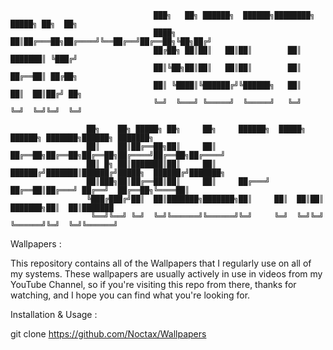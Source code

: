                                     ███╗   ██╗ ██████╗  ██████╗████████╗ █████╗ ██╗  ██╗              
                                    ████╗  ██║██╔═══██╗██╔════╝╚══██╔══╝██╔══██╗╚██╗██╔╝              
                                    ██╔██╗ ██║██║   ██║██║        ██║   ███████║ ╚███╔╝               
                                    ██║╚██╗██║██║   ██║██║        ██║   ██╔══██║ ██╔██╗               
                                    ██║ ╚████║╚██████╔╝╚██████╗   ██║   ██║  ██║██╔╝ ██╗              
                                    ╚═╝  ╚═══╝ ╚═════╝  ╚═════╝   ╚═╝   ╚═╝  ╚═╝╚═╝  ╚═╝              
                                                                                                                      
                     ██╗    ██╗ █████╗ ██╗     ██╗     ██████╗  █████╗ ██████╗ ███████╗██████╗ ███████╗
                     ██║    ██║██╔══██╗██║     ██║     ██╔══██╗██╔══██╗██╔══██╗██╔════╝██╔══██╗██╔════╝
                     ██║ █╗ ██║███████║██║     ██║     ██████╔╝███████║██████╔╝█████╗  ██████╔╝███████╗
                     ██║███╗██║██╔══██║██║     ██║     ██╔═══╝ ██╔══██║██╔═══╝ ██╔══╝  ██╔══██╗╚════██║
                     ╚███╔███╔╝██║  ██║███████╗███████╗██║     ██║  ██║██║     ███████╗██║  ██║███████
                      ╚══╝╚══╝ ╚═╝  ╚═╝╚══════╝╚══════╝╚═╝     ╚═╝  ╚═╝╚═╝     ╚══════╝╚═╝  ╚═╝╚══════╝
                                                                                

Wallpapers :

This repository contains all of the Wallpapers that I regularly use on all of my systems. These wallpapers are usually actively in use in videos from my YouTube Channel, so if you're visiting this repo from there, thanks for watching, and I hope you can find what you're looking for.


Installation & Usage :

git clone https://github.com/Noctax/Wallpapers

